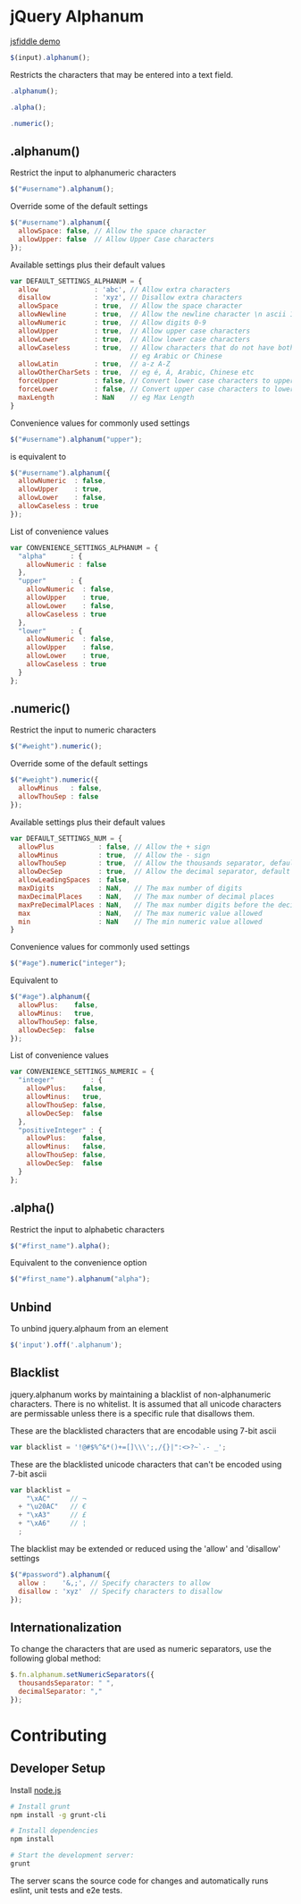 # jQuery Alphanum

[jsfiddle demo](http://jsfiddle.net/fb0zgxaj/2/)

```javascript
$(input).alphanum();
```

Restricts the characters that may be entered into a text field.

```javascript
.alphanum();

.alpha();

.numeric();
```

## .alphanum()

Restrict the input to alphanumeric characters

```javascript
$("#username").alphanum();
```

Override some of the default settings

```javascript
$("#username").alphanum({
  allowSpace: false, // Allow the space character
  allowUpper: false  // Allow Upper Case characters
});
```

Available settings plus their default values
```javascript
var DEFAULT_SETTINGS_ALPHANUM = {
  allow              : 'abc', // Allow extra characters
  disallow           : 'xyz', // Disallow extra characters
  allowSpace         : true,  // Allow the space character
  allowNewline       : true,  // Allow the newline character \n ascii 10
  allowNumeric       : true,  // Allow digits 0-9
  allowUpper         : true,  // Allow upper case characters
  allowLower         : true,  // Allow lower case characters
  allowCaseless      : true,  // Allow characters that do not have both upper & lower variants
                              // eg Arabic or Chinese
  allowLatin         : true,  // a-z A-Z
  allowOtherCharSets : true,  // eg é, Á, Arabic, Chinese etc
  forceUpper         : false, // Convert lower case characters to upper case
  forceLower         : false, // Convert upper case characters to lower case
  maxLength          : NaN    // eg Max Length
}
```

Convenience values for commonly used settings
```javascript
$("#username").alphanum("upper");
```

is equivalent to
```javascript
$("#username").alphanum({
  allowNumeric  : false,
  allowUpper    : true,
  allowLower    : false,
  allowCaseless : true
});
```

List of convenience values

```javascript
var CONVENIENCE_SETTINGS_ALPHANUM = {
  "alpha"      : {
    allowNumeric : false
  },
  "upper"      : {
    allowNumeric  : false,
    allowUpper    : true,
    allowLower    : false,
    allowCaseless : true
  },
  "lower"      : {
    allowNumeric  : false,
    allowUpper    : false,
    allowLower    : true,
    allowCaseless : true
  }
};
```

## .numeric()

Restrict the input to numeric characters
```javascript
$("#weight").numeric();
```

Override some of the default settings
```javascript
$("#weight").numeric({
  allowMinus   : false,
  allowThouSep : false
});
```

Available settings plus their default values
```javascript
var DEFAULT_SETTINGS_NUM = {
  allowPlus           : false, // Allow the + sign
  allowMinus          : true,  // Allow the - sign
  allowThouSep        : true,  // Allow the thousands separator, default is the comma eg 12,000
  allowDecSep         : true,  // Allow the decimal separator, default is the fullstop eg 3.141
  allowLeadingSpaces  : false,
  maxDigits           : NaN,   // The max number of digits
  maxDecimalPlaces    : NaN,   // The max number of decimal places
  maxPreDecimalPlaces : NaN,   // The max number digits before the decimal point
  max                 : NaN,   // The max numeric value allowed
  min                 : NaN    // The min numeric value allowed
}
```

Convenience values for commonly used settings
```javascript
$("#age").numeric("integer");
```

Equivalent to
```javascript
$("#age").alphanum({
  allowPlus:    false,
  allowMinus:   true,
  allowThouSep: false,
  allowDecSep:  false
});
```

List of convenience values
```javascript
var CONVENIENCE_SETTINGS_NUMERIC = {
  "integer"         : {
    allowPlus:    false,
    allowMinus:   true,
    allowThouSep: false,
    allowDecSep:  false
  },
  "positiveInteger" : {
    allowPlus:    false,
    allowMinus:   false,
    allowThouSep: false,
    allowDecSep:  false
  }
};
```

## .alpha()

Restrict the input to alphabetic characters
```javascript
$("#first_name").alpha();
```

Equivalent to the convenience option
```javascript
$("#first_name").alphanum("alpha");
```

## Unbind
To unbind jquery.alphaum from an element
```javascript
$('input').off('.alphanum');
```

## Blacklist

jquery.alphanum works by maintaining a blacklist of non-alphanumeric characters. There is no whitelist. It is assumed that all unicode characters are permissable unless there is a specific rule that disallows them.

These are the blacklisted characters that are encodable using 7-bit ascii
```javascript
var blacklist = '!@#$%^&*()+=[]\\\';,/{}|":<>?~`.- _';
```

These are the blacklisted unicode characters that can't be encoded using 7-bit ascii
```javascript
var blacklist =
    "\xAC"     // ¬
  + "\u20AC"   // €
  + "\xA3"     // £
  + "\xA6"     // ¦
  ;
```

The blacklist may be extended or reduced using the 'allow' and 'disallow' settings
```javascript
$("#password").alphanum({
  allow :    '&,;', // Specify characters to allow
  disallow : 'xyz'  // Specify characters to disallow
});
```

## Internationalization

To change the characters that are used as numeric separators, use the following global method:
```javascript
$.fn.alphanum.setNumericSeparators({
  thousandsSeparator: " ",
  decimalSeparator: ","
});
```

# Contributing

## Developer Setup

Install [node.js](https://nodejs.org/en/)
```sh
# Install grunt
npm install -g grunt-cli

# Install dependencies
npm install

# Start the development server:
grunt
```

The server scans the source code for changes and automatically runs eslint, unit tests and e2e tests.

